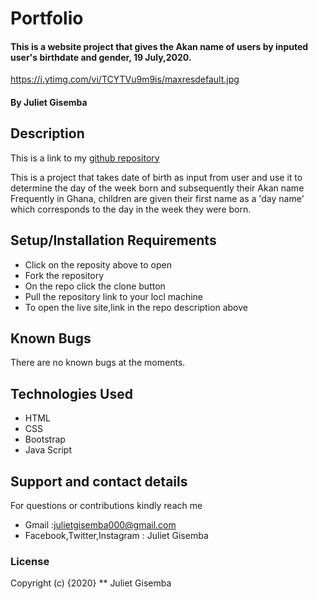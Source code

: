 # Portfolio
#### This is a website project that gives the Akan name of users by inputed user's birthdate and gender, 19 July,2020.
https://i.ytimg.com/vi/TCYTVu9m9is/maxresdefault.jpg
#### By **Juliet Gisemba** 

## Description
This is a link to my [github repository](https://github.com/Juliet879/Akan-names-)

This is a project that takes date of birth as input from user and use it
to determine the day of the week born and subsequently their Akan name
Frequently in Ghana, children are given their first name as a 'day name'
which corresponds to the day in the week they were born.
                
## Setup/Installation Requirements
* Click on the reposity above to open
* Fork the repository
* On the repo click the clone button
* Pull the repository link to your locl machine
* To open the live site,link in the repo description above

## Known Bugs
There are no known bugs at the moments.

## Technologies Used
* HTML
* CSS
* Bootstrap
* Java Script
## Support and contact details
For questions or contributions  kindly reach me 
  * Gmail :julietgisemba000@gmail.com 
  * Facebook,Twitter,Instagram : Juliet Gisemba

### License
Copyright (c) {2020} ** Juliet Gisemba